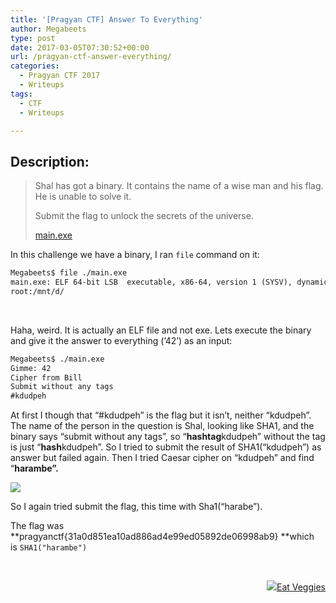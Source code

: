 ```yaml
---
title: '[Pragyan CTF] Answer To Everything'
author: Megabeets
type: post
date: 2017-03-05T07:30:52+00:00
url: /pragyan-ctf-answer-everything/
categories:
  - Pragyan CTF 2017
  - Writeups
tags:
  - CTF
  - Writeups

---
```

## Description:

> Shal has got a binary. It contains the name of a wise man and his flag. He is unable to solve it.
> 
> Submit the flag to unlock the secrets of the universe.
> 
> <span class="challenge-attachment"><a class="has-tooltip" title="" href="https://ctf.pragyan.org/download?file_key=b4e11f9e9abf06eaff141e61d46e57668c1c47d0e4f0db05072de131a07c0af2&team_key=a500afc4a171f394f280518fefd78d62f976bf8303f77f3431573fce01c983cb" data-toggle="tooltip" data-placement="right" data-original-title="8.52 KB">main.exe</a></span>

In this challenge we have a binary, I ran `file` command on it:

```diff
Megabeets$ file ./main.exe
main.exe: ELF 64-bit LSB  executable, x86-64, version 1 (SYSV), dynamically linked (uses shared libs), for GNU/Linux 2.6.32, BuildID[sha1]=4b9b47b7eac612e0c367f0e3a9878eb1f09b841d, not stripped
root:/mnt/d/
```


&nbsp;

Haha, weird. It is actually an ELF file and not exe. Lets execute the binary and give it the answer to everything (&#8217;42&#8217;) as an input:

```diff
Megabeets$ ./main.exe
Gimme: 42
Cipher from Bill
Submit without any tags
#kdudpeh
```


At first I though that &#8220;#kdudpeh&#8221; is the flag but it isn&#8217;t, neither &#8220;kdudpeh&#8221;. The name of the person in the question is Shal, looking like SHA1, and the binary says &#8220;submit without any tags&#8221;, so &#8220;**hashtag**kdudpeh&#8221; without the tag is just &#8220;**hash**kdudpeh&#8221;. So I tried to submit the result of SHA1(&#8220;kdudpeh&#8221;) as answer but failed again. Then I tried Caesar cipher on &#8220;kdudpeh&#8221; and find &#8220;**harambe&#8221;.**

<img src="../uploads/answer_harambe.jpg" /> 

So I again tried submit the flag, this time with Sha1(&#8220;harabe&#8221;).

The flag was **pragyanctf{31a0d851ea10ad886ad4e99ed05892de06998ab9} **which is `SHA1("harambe")`

&nbsp;

<div class="nf-post-footer">
  <p style="text-align: right">
    <a href="https://www.megabeets.net/about.html#vegan"><img src="../uploads/megabeets_inline_logo.png" />Eat Veggies</a>
  </p>
</div>